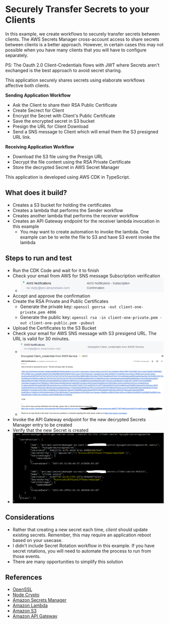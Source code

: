 # Securely Transfer Secrets to your Clients
In this example, we create workflows to securely transfer secrets between clients.  The AWS Secrets Manager cross-account access to share secrets between clients is a better approach.  However, in certain cases this may not possible when you have many clients that you will have to configure separately.  

PS: The Oauth 2.0 Client-Credentials flows with JWT where Secrets aren't exchanged is the best approach to avoid secret sharing.

This application securely shares secrets using elaborate workflows affective both clients.  

**Sending Application Workflow**
* Ask the Client to share their RSA Public Certificate
* Create Secrect for Client
* Encrypt the Secret with Client's Public Certificate
* Save the encrypted secret in S3 bucket
* Presign the URL for Client Download
* Send a SNS message to Client which will email them the S3 presigned URL link.

**Receiving Application Workflow**
* Download the S3 file using the Presign URL
* Decrypt the file content using the RSA Private Certificate
* Store the decrypted Secret in AWS Secret Manager

This application is developed using AWS CDK in TypeScript.

## What does it build?
* Creates a S3 bucket for holding the certificates
* Creates a lambda that performs the Sender workflow
* Creates another lambda that performs the receiver workflow
* Creates an API Gateway endpoint for the receiver lambda invocation in this example
  * You may want to create automation to invoke the lambda. One example can be to write the file to S3 and have S3 event invoke the lambda

## Steps to run and test
* Run the CDK Code and wait for it to finish
* Check your email from AWS for SNS message Subscription verification
    * ![image](sns-confirmation.PNG "Example SNS Confirmation message from AWS")
* Accept and approve the confirmation
* Create the RSA Private and Public Certificates
    * Generate the private key: `openssl genrsa -out client-one-private.pem 4096`
    * Generate the public key: `openssl rsa -in client-one-private.pem -out client-one-public.pem -pubout`
* Upload the Certificates to the S3 Bucket
* Check your email for AWS SNS message with S3 presigend URL.  The URL is valid for 30 minutes.
    * ![image](encrypted-secret-email.PNG "Example SNS Credentials email from AWS")
    * ![image](encrypted-secret-content.PNG "Example SNS Credentials message content from AWS")
* Invoke the API Gateway endpoint for the new decrypted Secrets Manager entry to be created
* Verify that the new Secret is created
* ![image](resulted-secret.PNG "Example of the two secrets")

## Considerations
* Rather that creating a new secret each time, *client* should update existing secrets.  Remember, this may require an application reboot based on your usecase.
* I didn't include Secret Rotation workflow in this example. If you have secret rotations, you will need to automate the process to run from those events.
* There are many opportunities to simplify this solution

## References
* [OpenSSL](https://www.openssl.org/)
* [Node Crypto](https://nodejs.org/api/crypto.html)
* [Amazon Secrets Manager](https://aws.amazon.com/secrets-manager/)
* [Amazon Lambda](https://aws.amazon.com/lambda/)
* [Amazon S3](https://aws.amazon.com/s3/)
* [Amazon API Gateway](https://aws.amazon.com/api-gateway/)

